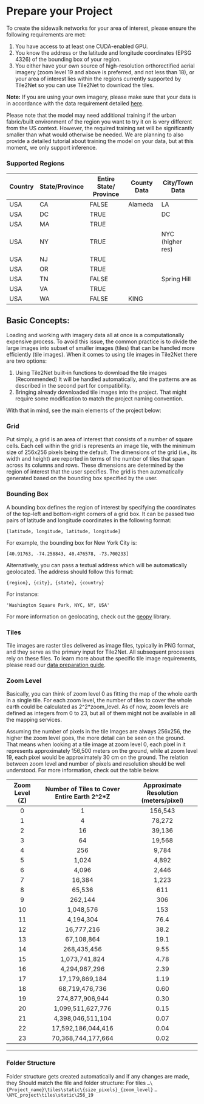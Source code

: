 # Prepare your Project

To create the sidewalk networks for your area of interest, please ensure the following requirements are met:

1. You have access to at least one CUDA-enabled GPU.
2. You know the address or the latitude and longitude coordinates (EPSG 4326) of the bounding box of your region.
3. You either have your own source of high-resolution orthorectified aerial imagery (zoom level 19 and above is
   preferred, and not less than 18), or your area of interest lies within the regions currently supported by Tile2Net so you can use Tile2Net
   to download the tiles.

**Note:** If you are using your own imagery, please make sure that your data is in accordance with the data requirement
detailed [here](https://github.com/VIDA-NYU/tile2net/blob/main/DATA_PREPARE.md).

Please note that the model may need additional training if the urban fabric/built environment of the region you want to
try it on is very different from the US context. However, the required training set will be significantly smaller than
what would otherwise be needed. We are planning to also provide a detailed tutorial about training the model on your
data, but at this moment, we only support inference.

### Supported Regions 

| Country | State/Province | Entire State/ Province | County Data | City/Town Data  |
|---------|----------------|-----------------------|-------------|------------------|
| USA     | CA             | FALSE                 | Alameda     | LA               |
| USA     | DC             | TRUE                  |             | DC               |
| USA     | MA             | TRUE                  |             |                  |
| USA     | NY             | TRUE                  |             | NYC (higher res) |
| USA     | NJ             | TRUE                  |             |                  |
| USA     | OR             | TRUE                  |             |                  |
| USA     | TN             | FALSE                 |             | Spring Hill      |
| USA     | VA             | TRUE                  |             |                  |
| USA     | WA             | FALSE                 | KING        |                  |


## Basic Concepts:

Loading and working with imagery data all at once is a computationally expensive process.
To avoid this issue, the common practice is to divide the large images into subset of smaller images (tiles) that can be
handled more efficiently (tile images).
When it comes to using tile images in Tile2Net there are two options:

1) Using Tile2Net built-in functions to download the tile images (Recommended)
   It will be handled automatically, and the patterns are as described in the second part for compatibility.
2) Bringing already downloaded tile images into the project. That might require some modification to match the project
   naming convention.

With that in mind, see the main elements of the project below:

### Grid

Put simply, a grid is an area of interest that consists of a number of square cells. Each cell within the grid is
represents an image tile,
with the minimum size of 256x256 pixels being the default. The dimensions of the grid (i.e., its width and height)
are reported in terms of the number of tiles that span across its columns and rows. These dimensions are determined by
the region of interest
that the user specifies. The grid is then automatically generated based on the bounding box specified by the user.

### Bounding Box

A bounding box defines the region of interest by specifying the coordinates of the top-left and bottom-right corners of
a grid box. It can be passed two pairs of latitude and longitude coordinates in the following format: 

```[latitude, longitude, latitude, longitude]```

For example, the bounding box for New York City is:

```[40.91763, -74.258843, 40.476578, -73.700233]```

Alternatively, you can pass a textual address which will be automatically geolocated. The address should follow this
format:

```{region}, {city}, {state}, {country}```

For instance:

```'Washington Square Park, NYC, NY, USA'```

For more information on geolocating, check out the [geopy](https://geopy.readthedocs.io/en/stable/#module-geopy.geocoders) library.

### Tiles

Tile images are raster tiles delivered as image files, typically in PNG format, and they serve as the primary input for
Tile2Net.
All subsequent processes rely on these files. To learn more about the specific tile image requirements, please read
our [data preparation guide](https://github.com/VIDA-NYU/tile2net/blob/main/DATA_PREPARE.md).

### Zoom Level

Basically, you can think of zoom level 0 as fitting the map of the whole earth in a single tile. For each zoom level,
the number of tiles to cover the whole earth could be calculated as 2^2*zoom_level. As of now, zoom levels are defined
as integers from 0 to 23, but all of them might not be available in all the mapping services.

Assuming the number of pixels in the tile Images are always 256x256, the higher the zoom level goes, the more detail can
be seen on the ground. That means when looking at a tile image at zoom level 0, each pixel in it represents
approximately 156,500 meters on the ground, while at zoom level 19, each pixel would be approximately 30 cm on the
ground. The relation between zoom level and number of pixels and resolution should be well understood. For more
information, check out the table below.

| Zoom Level (Z) | Number of Tiles to Cover Entire Earth 2^2*Z | Approximate Resolution (meters/pixel) |
|:--------------:|:-------------------------------------------:|:-------------------------------------:|
|       0        |                      1                      |                156,543                |
|       1        |                      4                      |                78,272                 |
|       2        |                     16                      |                39,136                 |
|       3        |                     64                      |                19,568                 |
|       4        |                     256                     |                 9,784                 |
|       5        |                    1,024                    |                 4,892                 |
|       6        |                    4,096                    |                 2,446                 |
|       7        |                   16,384                    |                 1,223                 |
|       8        |                   65,536                    |                  611                  |
|       9        |                   262,144                   |                  306                  |
|       10       |                  1,048,576                  |                  153                  |
|       11       |                  4,194,304                  |                 76.4                  |
|       12       |                 16,777,216                  |                 38.2                  |
|       13       |                 67,108,864                  |                 19.1                  |
|       14       |                 268,435,456                 |                 9.55                  |
|       15       |                1,073,741,824                |                 4.78                  |
|       16       |                4,294,967,296                |                 2.39                  |
|       17       |               17,179,869,184                |                 1.19                  |
|       18       |               68,719,476,736                |                 0.60                  |
|       19       |               274,877,906,944               |                 0.30                  |
|       20       |              1,099,511,627,776              |                 0.15                  |
|       21       |              4,398,046,511,104              |                 0.07                  |
|       22       |             17,592,186,044,416              |                 0.04                  |
|       23       |             70,368,744,177,664              |                 0.02                  |

**************************************************************************************************************

### Folder Structure

Folder structure gets created automatically and if any changes are made, they Should match the file and folder
structure:
For tiles
`…\{Project_name}\tiles\static\{size_pixels}_{zoom_level}`
`…\NYC_project\tiles\static\256_19`



